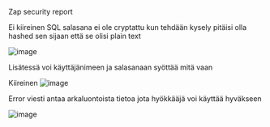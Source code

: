 Zap security report

Ei kiireinen
SQL salasana ei ole cryptattu kun tehdään kysely pitäisi olla hashed sen sijaan että se olisi plain text
   
![image](https://github.com/user-attachments/assets/a28ed709-d1d8-4937-af80-cf1fde735e68)

Lisätessä voi käyttäjänimeen ja salasanaan syöttää mitä vaan 

Kiireinen
![image](https://github.com/user-attachments/assets/917d5bdd-7727-4494-a564-cae86b679585)


Error viesti antaa arkaluontoista tietoa jota hyökkääjä voi käyttää hyväkseen

![image](https://github.com/user-attachments/assets/3baa4a2b-a385-4b13-915f-f8a33e8ba1c6)
